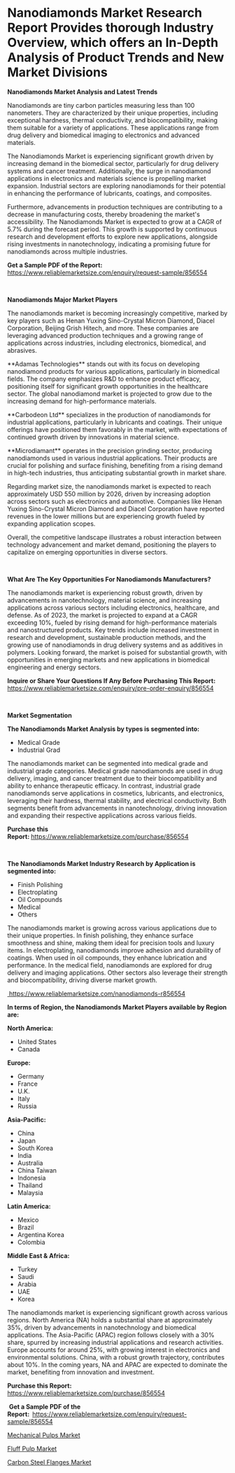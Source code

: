<p><h1>Nanodiamonds Market Research Report Provides thorough Industry Overview, which offers an In-Depth Analysis of Product Trends and New Market Divisions</h1></p><p><strong>Nanodiamonds Market Analysis and Latest Trends</strong></p>
<p><p>Nanodiamonds are tiny carbon particles measuring less than 100 nanometers. They are characterized by their unique properties, including exceptional hardness, thermal conductivity, and biocompatibility, making them suitable for a variety of applications. These applications range from drug delivery and biomedical imaging to electronics and advanced materials.</p><p>The Nanodiamonds Market is experiencing significant growth driven by increasing demand in the biomedical sector, particularly for drug delivery systems and cancer treatment. Additionally, the surge in nanodiamond applications in electronics and materials science is propelling market expansion. Industrial sectors are exploring nanodiamonds for their potential in enhancing the performance of lubricants, coatings, and composites.</p><p>Furthermore, advancements in production techniques are contributing to a decrease in manufacturing costs, thereby broadening the market's accessibility. The Nanodiamonds Market is expected to grow at a CAGR of 5.7% during the forecast period. This growth is supported by continuous research and development efforts to explore new applications, alongside rising investments in nanotechnology, indicating a promising future for nanodiamonds across multiple industries.</p></p>
<p><strong>Get a Sample PDF of the Report:&nbsp;</strong> <a href="https://www.reliablemarketsize.com/enquiry/request-sample/856554?utm_campaign=1131&utm_medium=2&utm_source=Github&utm_content=ia&utm_term=09112024&utm_id=nanodiamonds">https://www.reliablemarketsize.com/enquiry/request-sample/856554</a></p>
<p>&nbsp;</p>
<p><strong>Nanodiamonds Major Market Players</strong></p>
<p><p>The nanodiamonds market is becoming increasingly competitive, marked by key players such as Henan Yuxing Sino-Crystal Micron Diamond, Diacel Corporation, Beijing Grish Hitech, and more. These companies are leveraging advanced production techniques and a growing range of applications across industries, including electronics, biomedical, and abrasives.</p><p>**Adamas Technologies** stands out with its focus on developing nanodiamond products for various applications, particularly in biomedical fields. The company emphasizes R&D to enhance product efficacy, positioning itself for significant growth opportunities in the healthcare sector. The global nanodiamond market is projected to grow due to the increasing demand for high-performance materials.</p><p>**Carbodeon Ltd** specializes in the production of nanodiamonds for industrial applications, particularly in lubricants and coatings. Their unique offerings have positioned them favorably in the market, with expectations of continued growth driven by innovations in material science.</p><p>**Microdiamant** operates in the precision grinding sector, producing nanodiamonds used in various industrial applications. Their products are crucial for polishing and surface finishing, benefiting from a rising demand in high-tech industries, thus anticipating substantial growth in market share.</p><p>Regarding market size, the nanodiamonds market is expected to reach approximately USD 550 million by 2026, driven by increasing adoption across sectors such as electronics and automotive. Companies like Henan Yuxing Sino-Crystal Micron Diamond and Diacel Corporation have reported revenues in the lower millions but are experiencing growth fueled by expanding application scopes.</p><p>Overall, the competitive landscape illustrates a robust interaction between technology advancement and market demand, positioning the players to capitalize on emerging opportunities in diverse sectors.</p></p>
<p>&nbsp;</p>
<p><strong>What Are The Key Opportunities For Nanodiamonds Manufacturers?</strong></p>
<p><p>The nanodiamonds market is experiencing robust growth, driven by advancements in nanotechnology, material science, and increasing applications across various sectors including electronics, healthcare, and defense. As of 2023, the market is projected to expand at a CAGR exceeding 10%, fueled by rising demand for high-performance materials and nanostructured products. Key trends include increased investment in research and development, sustainable production methods, and the growing use of nanodiamonds in drug delivery systems and as additives in polymers. Looking forward, the market is poised for substantial growth, with opportunities in emerging markets and new applications in biomedical engineering and energy sectors.</p></p>
<p><strong>Inquire or Share Your Questions If Any Before Purchasing This Report:</strong> <a href="https://www.reliablemarketsize.com/enquiry/pre-order-enquiry/856554?utm_campaign=1131&utm_medium=2&utm_source=Github&utm_content=ia&utm_term=09112024&utm_id=nanodiamonds">https://www.reliablemarketsize.com/enquiry/pre-order-enquiry/856554</a></p>
<p>&nbsp;</p>
<p><strong>Market Segmentation</strong></p>
<p><strong>The Nanodiamonds Market Analysis by types is segmented into:</strong></p>
<p><ul><li>Medical Grade</li><li>Industrial Grad</li></ul></p>
<p><p>The nanodiamonds market can be segmented into medical grade and industrial grade categories. Medical grade nanodiamonds are used in drug delivery, imaging, and cancer treatment due to their biocompatibility and ability to enhance therapeutic efficacy. In contrast, industrial grade nanodiamonds serve applications in cosmetics, lubricants, and electronics, leveraging their hardness, thermal stability, and electrical conductivity. Both segments benefit from advancements in nanotechnology, driving innovation and expanding their respective applications across various fields.</p></p>
<p><strong>Purchase this Report:&nbsp;</strong><a href="https://www.reliablemarketsize.com/purchase/856554?utm_campaign=1131&utm_medium=2&utm_source=Github&utm_content=ia&utm_term=09112024&utm_id=nanodiamonds">https://www.reliablemarketsize.com/purchase/856554</a></p>
<p>&nbsp;</p>
<p><strong>The Nanodiamonds Market Industry Research by Application is segmented into:</strong></p>
<p><ul><li>Finish Polishing</li><li>Electroplating</li><li>Oil Compounds</li><li>Medical</li><li>Others</li></ul></p>
<p><p>The nanodiamonds market is growing across various applications due to their unique properties. In finish polishing, they enhance surface smoothness and shine, making them ideal for precision tools and luxury items. In electroplating, nanodiamonds improve adhesion and durability of coatings. When used in oil compounds, they enhance lubrication and performance. In the medical field, nanodiamonds are explored for drug delivery and imaging applications. Other sectors also leverage their strength and biocompatibility, driving diverse market growth.</p></p>
<p><a href="https://www.reliablemarketsize.com/nanodiamonds-r856554?utm_campaign=1131&utm_medium=2&utm_source=Github&utm_content=ia&utm_term=09112024&utm_id=nanodiamonds">&nbsp;https://www.reliablemarketsize.com/nanodiamonds-r856554</a></p>
<p><strong>In terms of Region, the Nanodiamonds Market Players available by Region are:</strong></p>
<p>
    <p> <strong> North America: </strong>
        <ul>
            <li>United States</li>
            <li>Canada</li>
        </ul>
        </p> 
    <p> <strong> Europe: </strong>
        <ul>
            <li>Germany</li>
            <li>France</li>
            <li>U.K.</li>
            <li>Italy</li>
            <li>Russia</li>
        </ul>
        </p> 
    <p> <strong> Asia-Pacific: </strong>
        <ul>
            <li>China</li>
            <li>Japan</li>
            <li>South Korea</li>
            <li>India</li>
            <li>Australia</li>
            <li>China Taiwan</li>
            <li>Indonesia</li>
            <li>Thailand</li>
            <li>Malaysia</li>
        </ul>
        </p> 
    <p> <strong> Latin America: </strong>
        <ul>
            <li>Mexico</li>
            <li>Brazil</li>
            <li>Argentina Korea</li>
            <li>Colombia</li>
        </ul>
        </p> 
    <p> <strong> Middle East & Africa: </strong>
        <ul>
            <li>Turkey</li>
            <li>Saudi</li>
            <li>Arabia</li>
            <li>UAE</li>
            <li>Korea</li>
        </ul>
    </p>
    </p>
<p><p>The nanodiamonds market is experiencing significant growth across various regions. North America (NA) holds a substantial share at approximately 35%, driven by advancements in nanotechnology and biomedical applications. The Asia-Pacific (APAC) region follows closely with a 30% share, spurred by increasing industrial applications and research activities. Europe accounts for around 25%, with growing interest in electronics and environmental solutions. China, with a robust growth trajectory, contributes about 10%. In the coming years, NA and APAC are expected to dominate the market, benefiting from innovation and investment.</p></p>
<p><strong>Purchase this Report: </strong><a href="https://www.reliablemarketsize.com/purchase/856554?utm_campaign=1131&utm_medium=2&utm_source=Github&utm_content=ia&utm_term=09112024&utm_id=nanodiamonds">https://www.reliablemarketsize.com/purchase/856554</a></p>
<p>&nbsp;<strong>Get a Sample PDF of the Report:&nbsp;&nbsp;</strong><a href="https://www.reliablemarketsize.com/enquiry/request-sample/856554?utm_campaign=1131&utm_medium=2&utm_source=Github&utm_content=ia&utm_term=09112024&utm_id=nanodiamonds">https://www.reliablemarketsize.com/enquiry/request-sample/856554</a></p>
<p><strong></strong></p>
<p><p><a href="https://github.com/simaoav1leveto/Market-Research-Report-List-1/blob/main/mechanical-pulps-market.md?utm_campaign=1131&utm_medium=2&utm_source=Github&utm_content=ia&utm_term=09112024&utm_id=nanodiamonds">Mechanical Pulps Market</a></p><p><a href="https://github.com/libbyquberhow/Market-Research-Report-List-1/blob/main/fluff-pulp-market.md?utm_campaign=1131&utm_medium=2&utm_source=Github&utm_content=ia&utm_term=09112024&utm_id=nanodiamonds">Fluff Pulp Market</a></p><p><a href="https://github.com/CliffMedina6/Market-Research-Report-List-7/blob/main/carbon-steel-flanges-market.md?utm_campaign=1131&utm_medium=2&utm_source=Github&utm_content=ia&utm_term=09112024&utm_id=nanodiamonds">Carbon Steel Flanges Market</a></p></p>